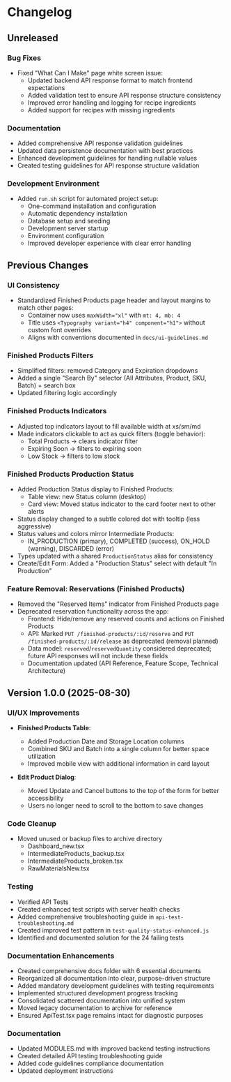 # Changelog

## Unreleased

### Bug Fixes

- Fixed "What Can I Make" page white screen issue:
  - Updated backend API response format to match frontend expectations
  - Added validation test to ensure API response structure consistency
  - Improved error handling and logging for recipe ingredients
  - Added support for recipes with missing ingredients

### Documentation

- Added comprehensive API response validation guidelines
- Updated data persistence documentation with best practices
- Enhanced development guidelines for handling nullable values
- Created testing guidelines for API response structure validation

### Development Environment

- Added `run.sh` script for automated project setup:
  - One-command installation and configuration
  - Automatic dependency installation
  - Database setup and seeding
  - Development server startup
  - Environment configuration
  - Improved developer experience with clear error handling

## Previous Changes

### UI Consistency

- Standardized Finished Products page header and layout margins to match other pages:
  - Container now uses `maxWidth="xl"` with `mt: 4, mb: 4`
  - Title uses `<Typography variant="h4" component="h1">` without custom font overrides
  - Aligns with conventions documented in `docs/ui-guidelines.md`

### Finished Products Filters

- Simplified filters: removed Category and Expiration dropdowns
- Added a single "Search By" selector (All Attributes, Product, SKU, Batch) + search box
- Updated filtering logic accordingly

### Finished Products Indicators

- Adjusted top indicators layout to fill available width at xs/sm/md
- Made indicators clickable to act as quick filters (toggle behavior):
  - Total Products → clears indicator filter
  - Expiring Soon → filters to expiring soon
  - Low Stock → filters to low stock

### Finished Products Production Status

- Added Production Status display to Finished Products:
  - Table view: new Status column (desktop)
  - Card view: Moved status indicator to the card footer next to other alerts
- Status display changed to a subtle colored dot with tooltip (less aggressive)
- Status values and colors mirror Intermediate Products:
  - IN_PRODUCTION (primary), COMPLETED (success), ON_HOLD (warning), DISCARDED (error)
- Types updated with a shared `ProductionStatus` alias for consistency
- Create/Edit Form: Added a "Production Status" select with default "In Production"

### Feature Removal: Reservations (Finished Products)

- Removed the "Reserved Items" indicator from Finished Products page
- Deprecated reservation functionality across the app:
  - Frontend: Hide/remove any reserved counts and actions on Finished Products
  - API: Marked `PUT /finished-products/:id/reserve` and `PUT /finished-products/:id/release` as deprecated (removal planned)
  - Data model: `reserved`/`reservedQuantity` considered deprecated; future API responses will not include these fields
  - Documentation updated (API Reference, Feature Scope, Technical Architecture)

## Version 1.0.0 (2025-08-30)

### UI/UX Improvements

- **Finished Products Table**:
  - Added Production Date and Storage Location columns
  - Combined SKU and Batch into a single column for better space utilization
  - Improved mobile view with additional information in card layout

- **Edit Product Dialog**:
  - Moved Update and Cancel buttons to the top of the form for better accessibility
  - Users no longer need to scroll to the bottom to save changes

### Code Cleanup

- Moved unused or backup files to archive directory
  - Dashboard_new.tsx
  - IntermediateProducts_backup.tsx
  - IntermediateProducts_broken.tsx
  - RawMaterialsNew.tsx

### Testing

- Verified API Tests
- Created enhanced test scripts with server health checks
- Added comprehensive troubleshooting guide in `api-test-troubleshooting.md`
- Created improved test pattern in `test-quality-status-enhanced.js`
- Identified and documented solution for the 24 failing tests

### Documentation Enhancements

- Created comprehensive docs folder with 6 essential documents
- Reorganized all documentation into clear, purpose-driven structure
- Added mandatory development guidelines with testing requirements
- Implemented structured development progress tracking
- Consolidated scattered documentation into unified system
- Moved legacy documentation to archive for reference
- Ensured ApiTest.tsx page remains intact for diagnostic purposes

### Documentation

- Updated MODULES.md with improved backend testing instructions
- Created detailed API testing troubleshooting guide
- Added code guidelines compliance documentation
- Updated deployment instructions
